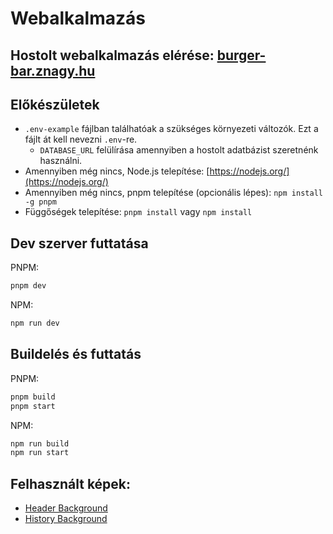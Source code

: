 # Webalkalmazás

## Hostolt webalkalmazás elérése: [burger-bar.znagy.hu](https://burger-bar.znagy.hu)

## Előkészületek

- `.env-example` fájlban találhatóak a szükséges környezeti változók. Ezt a fájlt át kell nevezni `.env`-re.
  - `DATABASE_URL` felülírása amennyiben a hostolt adatbázist szeretnénk használni.
- Amennyiben még nincs, Node.js telepítése: [https://nodejs.org/](https://nodejs.org/)
- Amennyiben még nincs, pnpm telepítése (opcionális lépes): `npm install -g pnpm`
- Függőségek telepítése: `pnpm install` vagy `npm install`

## Dev szerver futtatása

PNPM:

```bash
pnpm dev
```

NPM:

```bash
npm run dev
```

## Buildelés és futtatás

PNPM:

```bash
pnpm build
pnpm start
```

NPM:

```bash
npm run build
npm run start
```

## Felhasznált képek:

- [Header Background](https://www.goodfon.com/food/wallpaper-gamburger-burger-mcdonald-s-perets.html)
- [History Background](https://stockcake.com/i/juicy-gourmet-burger_70090_3048)
